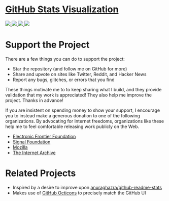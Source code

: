 # [GitHub Stats Visualization](https://github.com/desdemona2)

<!--
https://github.community/t/support-theme-context-for-images-in-light-vs-dark-mode/147981/84
-->
<a href="https://github.com/desdemona2/">
<img src="https://github.com/desdemona2/desdemona2/blob/master/generated/overview.svg#gh-dark-mode-only" />
<img src="https://github.com/desdemona2/desdemona2/blob/master/generated/languages.svg#gh-dark-mode-only" />
<img src="https://github.com/desdemona2/desdemona2/blob/master/generated/overview.svg#gh-light-mode-only" />
<img src="https://github.com/desdemona2/desdemona2/blob/master/generated/languages.svg#gh-light-mode-only" />
</a>



# Support the Project

There are a few things you can do to support the project:

- Star the repository (and follow me on GitHub for more)
- Share and upvote on sites like Twitter, Reddit, and Hacker News
- Report any bugs, glitches, or errors that you find

These things motivate me to to keep sharing what I build, and they provide
validation that my work is appreciated! They also help me improve the
project. Thanks in advance!

If you are insistent on spending money to show your support, I encourage you to
instead make a generous donation to one of the following organizations. By advocating
for Internet freedoms, organizations like these help me to feel comfortable
releasing work publicly on the Web.

- [Electronic Frontier Foundation](https://supporters.eff.org/donate/)
- [Signal Foundation](https://signal.org/donate/)
- [Mozilla](https://donate.mozilla.org/en-US/)
- [The Internet Archive](https://archive.org/donate/index.php)


# Related Projects

- Inspired by a desire to improve upon
  [anuraghazra/github-readme-stats](https://github.com/anuraghazra/github-readme-stats)
- Makes use of [GitHub Octicons](https://primer.style/octicons/) to precisely
  match the GitHub UI

